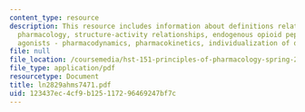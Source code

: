 ```yaml
---
content_type: resource
description: This resource includes information about definitions related to opioid
  pharmacology, structure-activity relationships, endogenous opioid peptides, opioid
  agonists - pharmacodynamics, pharmacokinetics, individualization of dosage.
file: null
file_location: /coursemedia/hst-151-principles-of-pharmacology-spring-2005/123437ec4cf9b125117296469247bf7c_ln2829ahms7471.pdf
file_type: application/pdf
resourcetype: Document
title: ln2829ahms7471.pdf
uid: 123437ec-4cf9-b125-1172-96469247bf7c
---
```

